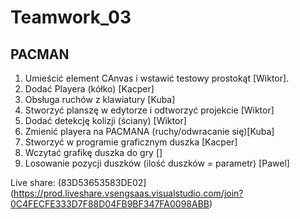 # Teamwork_03

## PACMAN

1. Umieścić element CAnvas i wstawić testowy prostokąt [Wiktor].
2. Dodać Playera (kółko) [Kacper]
3. Obsługa ruchów z klawiatury [Kuba]
4. Stworzyć planszę w edytorze i odtworzyć projekcie [Wiktor]
5. Dodać detekcję kolizji (ściany) [Wiktor]
6. Zmienić playera na PACMANA (ruchy/odwracanie się)[Kuba]
7. Stworzyć w programie graficznym duszka [Kacper]
8. Wczytać grafikę duszka do gry []
9. Losowanie pozycji duszków (ilość duszków = parametr) [Pawel]

Live share: (83D53653583DE02](https://prod.liveshare.vsengsaas.visualstudio.com/join?0C4FECFE333D7F88D04FB9BF347FA0098ABB)
